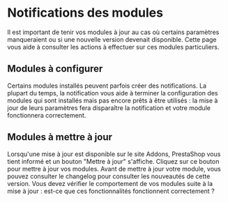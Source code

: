 # Notifications des modules

Il est important de tenir vos modules à jour au cas où certains paramètres manqueraient ou si une nouvelle version devenait disponible. Cette page vous aide à consulter les actions à effectuer sur ces modules particuliers.

## Modules à configurer <a href="notificationsdesmodules-modulesaconfigurer" id="notificationsdesmodules-modulesaconfigurer"></a>

Certains modules installés peuvent parfois créer des notifications. La plupart du temps, la notification vous aide à terminer la configuration des modules qui sont installés mais pas encore prêts à être utilisés : la mise à jour de leurs paramètres fera disparaître la notification et votre module fonctionnera correctement.

## Modules à mettre à jour <a href="notificationsdesmodules-modulesamettreajour" id="notificationsdesmodules-modulesamettreajour"></a>

Lorsqu'une mise à jour est disponible sur le site Addons, PrestaShop vous tient informé et un bouton "Mettre à jour" s'affiche. Cliquez sur ce bouton pour mettre à jour vos modules. Avant de mettre à jour votre module, vous pouvez consulter le changelog pour consulter les nouveautés de cette version. Vous devez vérifier le comportement de vos modules suite à la mise à jour : est-ce que ces fonctionnalités fonctionnent correctement ?
